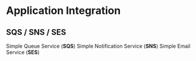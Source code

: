 # Application Integration

## SQS / SNS / SES

Simple Queue Service (**SQS**)
Simple Notification Service (**SNS**)
Simple Email Service (**SES**)

